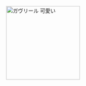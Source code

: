 <!-- ### Hi there 👋 -->

<!-- ![visitors](https://visitor-badge.glitch.me/badge?page_id=Enzymii.Enzymii&left_color=black&right_color=green) -->

<!--
**Enzymii/Enzymii** is a ✨ _special_ ✨ repository because its `README.md` (this file) appears on your GitHub profile.

Here are some ideas to get you started:

- 🔭 I’m currently working on ...
- 🌱 I’m currently learning ...
- 👯 I’m looking to collaborate on ...
- 🤔 I’m looking for help with ...
- 💬 Ask me about ...
- 📫 How to reach me: ...
- 😄 Pronouns: ...
- ⚡ Fun fact: ...
-->

<script>alert('Hello!');</script>

<img src="https://i.imgur.com/VCyizmG.gif" width="200px" alt="ガヴリール 可愛い" />
